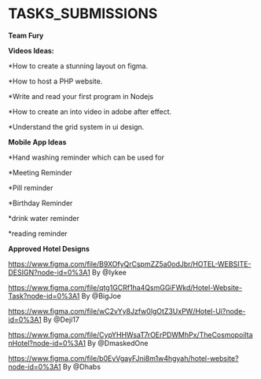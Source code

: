 # TASKS_SUBMISSIONS

   **Team Fury**
   
**Videos Ideas:**

*How to create a stunning layout on figma.

*How to host a PHP website.

*Write and read your first program in Nodejs

*How to create an into video in adobe after effect.

*Understand the grid system in ui design.

**Mobile App Ideas**

*Hand washing reminder which can be used for

*Meeting Reminder

*Pill reminder

*Birthday Reminder

*drink water reminder

*reading reminder

**Approved Hotel Designs**

https://www.figma.com/file/B9XOfyQrCspmZZ5a0odJbr/HOTEL-WEBSITE-DESIGN?node-id=0%3A1 By @Iykee

https://www.figma.com/file/qtg1GCRf1ha4QsmGGiFWkd/Hotel-Website-Task?node-id=0%3A1 By @BigJoe

https://www.figma.com/file/wC2vYy8Jzfw0lgOtZ3UxPW/Hotel-Ui?node-id=0%3A1 By @Deji17

https://www.figma.com/file/CypYHHWsaT7rOErPDWMhPx/TheCosmopoiltanHotel?node-id=0%3A1 By @DmaskedOne

https://www.figma.com/file/b0EyVgayFJni8m1w4hgyah/hotel-website?node-id=0%3A1 By @Dhabs


